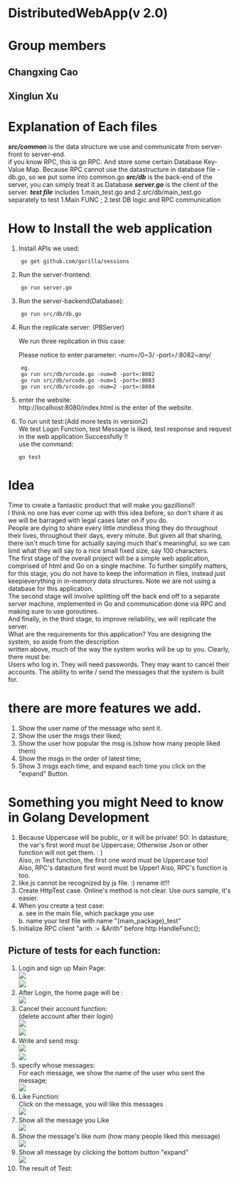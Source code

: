 # DistributedWebApp(v 2.0)
# Group members
## Changxing Cao
## Xinglun Xu

# Explanation of Each files
***src/common*** is the data structure we use and communicate from server-front to server-end.   
      if you know RPC, this is go RPC. And store some certain Database Key-Value Map. Because RPC cannot use the datastructure in database file - db.go, so we put some into common.go
***src/db***  is the back-end of the server, you can simply treat it as Database
***server.go*** is the client of the server.
***test file*** includes 1.main_test.go and 2.src/db/main_test.go  
      separately to test 1.Main FUNC ; 2.test DB logic and RPC communication
# How to Install the web application
1.  Install APIs we used:   
```
    go get github.com/gorilla/sessions    
```           


2.  Run the server-frontend:
```
    go run server.go      
```

3.  Run the server-backend(Database):
```
    go run src/db/db.go
```

4.  Run the replicate server: (PBServer)

    We run three replication in this case:

    Please notice to enter parameter:
    -num=/0~3/
    -port=/:8082~any/
```
    eg.
    go run src/db/vrcode.go -num=0 -port=:8082
    go run src/db/vrcode.go -num=1 -port=:8083
    go run src/db/vrcode.go -num=2 -port=:8084

```

5.  enter the website:        
    http://localhost:8080/index.html is the enter of the website.

6.  To run unit test:(Add more tests in version2)       
    We test Login Function, test Message is liked, test response and request in the web application Successfully !!                 
    use the command:         
    ```   
    go test
    ```



# Idea       
Time to create a fantastic product that will make you gazillions!!    
I think no one has ever come up with this idea before, so don't share it as we will be barraged with legal cases later on if you do.    
People are dying to share every little mindless thing they do throughout their lives, throughout their days, every minute. But given all that sharing, there isn't much time for actually saying much that's meaningful, so we can limit what they will say to a nice small fixed size, say 100 characters.   
The first stage of the overall project will be a simple web application, comprised of html and Go on a single machine. To further simplify matters, for this stage, you do not have to keep the information in files, instead just keepieverything in in-memory data structures. Note we are not using a database for this application.   
The second stage will involve splitting off the back end off to a separate server machine, implemented in Go and communication done via RPC and making sure to use goroutines.    
And finally, in the third stage, to improve reliability, we will replicate the server.    
What are the requirements for this application? You are designing the system, so aside from the description   
written above, much of the way the system works will be up to you. Clearly, there must be:    
Users who log in. They will need passwords. They may want to cancel their accounts. The ability to write / send the messages that the system is built for.    

# there are more features we add.       
1.  Show the user name of the message who sent it.
2.  Show the user the msgs their liked;
3.  Show the user how popular the msg is.(show how many people liked them)
4.  Show the msgs in the order of latest time;
5.  Show 3 msgs each time, and expand each time you click on the "expand" Button.


# Something you might Need to know in Golang Development
1.  Because Uppercase will be public, or it will be private! SO:
    In datasture, the var's first word must be Uppercase; Otherwise Json or other function will not get them. : )         
    Also, in Test function, the first one word must be Uppercase too!  
    Also, RPC's datasture first word must be Upper!
    Also, RPC's function is too.
2.  like.js cannot be recognized by js file. :) rename it!!!
3.  Create HttpTest case. Online's method is not clear. Use ours sample, it's easier.
4.  When you create a test case:					
	 a. see in the main file, which package you use					
	 b. name your test file with name "(main_package)_test"
5. 	Initialize RPC client "arith := &Arith" before http HandleFunc();

## Picture of tests for each function:
1.  Login and sign up Main Page:              
![](img/img01.png)      
![](img/img11.png)   
2.  After Login, the home page will be :        
![](img/img02.png)  
3.  Cancel their account function:              
    (delete account after their login)                  
![](img/img03.jpeg)       
![](img/img04.png)    
4.   Write and send msg:            
![](img/img05.png)         
![](img/img06.png)     
5.  specify whose messages:                 
    For each message, we show the name of the user who sent the message;                  
![](img/img07.jpeg)           
6.  Like Function:            
    Click on the message, you will like this messages             
![](img/img08.png)              
7.  Show all the message you Like           
![](img/img10.png)      
8.  Show the message's like num (how many people liked this message)              
![](img/img09.png)      
9.  Show all message by clicking the bottom button "expand"           
![](img/img12.png)				
10. The result of Test:
